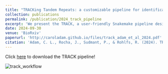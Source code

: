 ```yaml
---
title: "TRACKing Tandem Repeats: a customizable pipeline for identification and cross-species comparisons"
collection: publications
permalink: /publication/2024_track_pipeline
excerpt: 'We present the TRACK, a user-friendly Snakemake pipeline designed to consolidate the discovery and comparison of tandem repeats (TRs) across species'
date: 2024-09-30
venue: 'BioRxiv'
paperurl: 'http://caroladam.github.io/files/track_adam_et_al_2024.pdf'
citation: 'Adam, C. L., Rocha, J., Sudmant, P., & Rohlfs, R. (2024). TRACKing Tandem Repeats: a customizable pipeline for identification and cross-species comparisons. bioRxiv, 2024-09.'
---
```


Click [here](https://github.com/caroladam/track) to download the TRACK pipeline!

![track_workflow](http://caroladam.github.io/images/track_workflow.png)
